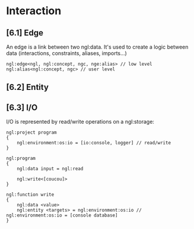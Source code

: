 # Interaction

## [6.1] Edge

An edge is a link between two ngl:data. It's used to create a logic between data (interactions, constraints, aliases, imports...)

```
ngl:edge<ngl, ngl:concept, ngc, nge:alias> // low level
ngl:alias<ngl:concept, ngc> // user level
```

## [6.2] Entity



## [6.3] I/O

I/O is represented by read/write operations on a ngl:storage:

```
ngl:project program
{
    ngl:environment:os:io = [io:console, logger] // read/write
}

ngl:program
{
    ngl:data input = ngl:read

    ngl:write<[coucou]>
}

ngl:function write
{
    ngl:data <value>
    ngl:entity <targets> = ngl:environment:os:io // ngl:environment:os:io = [console database]
}
```